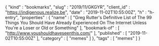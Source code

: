 {
  "kind" : "bookmarks",
  "slug" : "2019/11/GKGYR",
  "client_id" : "https://indigenous.realize.be",
  "date" : "2019-11-02T10:55:00Z",
  "h" : "h-entry",
  "properties" : {
    "name" : [ "Greg Rutter's Definitive List of The 99 Things You Should Have Already Experienced On The Internet Unless You're a Loser or Old or Something" ],
    "bookmark-of" : [ "http://www.youshouldhaveseenthis.com/" ],
    "published" : [ "2019-11-02T10:55:00Z" ],
    "category" : [ "memes" ]
  },
  "tags" : [ "memes" ]
}
